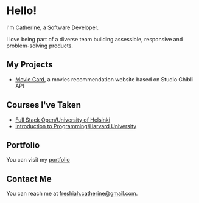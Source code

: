 # Hello!

I'm Catherine, a Software Developer.<br>

I love being part of a diverse team building assessible, responsive and problem-solving products.

## My Projects

* [Movie Card](https://github.com/CatherineNjenga/movie-card), a movies recommendation website based on Studio Ghibli API


## Courses I've Taken

* [Full Stack Open/University of Helsinki](https://fullstackopen.com/)
* [Introduction to Programming/Harvard University](cs50.harvard.edu/x/2022/)

## Portfolio

You can visit my [portfolio](https://catherinenjenga.github.io/)

## Contact Me

You can reach me at <freshiah.catherine@gmail.com>.

